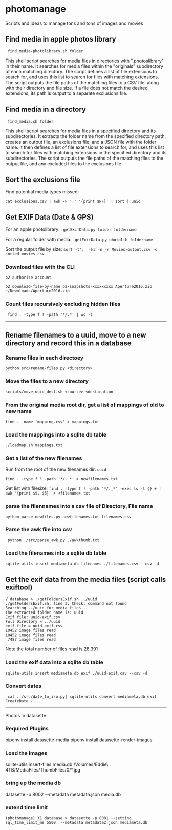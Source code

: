 # photomanage
Scripts and ideas to manage tons and tons of images and movies


## Find media in apple photos library

``` find_media-photolibrary.sh folder```

This shell script searches for media files in directories with ".photoslibrary" in their name. It searches for media files within the "originals" subdirectory of each matching directory. The script defines a list of file extensions to search for, and uses this list to search for files with matching extensions. The script outputs the file paths of the matching files to a CSV file, along with their directory and file size. If a file does not match the desired extensions, its path is output to a separate exclusions file.

## Find media in a directory

``` find_media.sh folder```

This shell script searches for media files in a specified directory and its subdirectories. It extracts the folder name from the specified directory path, creates an output file, an exclusions file, and a JSON file with the folder name. It then defines a list of file extensions to search for, and uses this list to search for files with matching extensions in the specified directory and its subdirectories. The script outputs the file paths of the matching files to the output file, and any excluded files to the exclusions file.


## Sort the exclusions file

Find potential media types missed:

```cat exclusions.csv | awk -F '.' '{print $NF}' | sort | uniq```


## Get EXIF Data (Date & GPS)

For an apple photolibrary:
``` getExifData.py folder foldername```

For a regular folder with media:
``` getExifData.py photolib foldername```


Sort the output file by size:
`sort -t',' -k3 -n -r Movies-output.csv -o sorted_movies.csv`

### Download files with the CLI

`b2 authorize-account`

`b2 download-file-by-name b2-snapshots-xxxxxxxxx Aperture2016.zip ~/Downloads/Aperture2016.zip`

### Count files recursively excluding hidden files

` find . -type f ! -path '*/.*' | wc -l`

___

## Rename filenames to a uuid, move to a new directory and record this in a database

### Rename files in each directoey
`python src/rename-files.py <directory>`

### Move the files to a new directory
`scripts/move_uuid_dest.sh <source> <destination`

### From the original media root dir, get a list of mappings of old to new name 

`find . -name 'mapping.csv' > mappings.txt`

### Load the mappings into a sqlite db table
`./loadmap.sh mappings.txt`

### Get a list of the new filenames
Run from the root of the new filenames dir: `uuid`

`find . -type f ! -path '*/._*' > newfilenames.txt`

Get list with filesize:
`find . -type f ! -path '*/._*' -exec ls -l {} + | awk '{print $9, $5}' > <filename>.txt`

### parse the filennames into a csv file of Directory, File name
`python parse-newfiles.py newfilenames.txt filenames.csv`

### Parse the awk file into csv
` python ./src/parse_awk.py ./awkthumb.txt`

### Load the filenames into a sqlite db table
`sqlite-utils insert mediameta.db filenames ./filenames.csv --csv -d`

## Get the exif data from the media files (script calls  exiftool)

```
√ database > ./getFoldersExif.sh ../uuid
./getFoldersExif.sh: line 3: Check: command not found
Searching ../uuid for media files...
The extracted folder name is: uuid
Exif file: uuid-exif.csv
Full Directory = ../uuid
exif_file = uuid-exif.csv
10452 image files read
10452 image files read
 7487 image files read
```

Note the total number of files read is 28,391

### Load the exif data into a sqlite db table
`sqlite-utils insert mediameta.db exif ./uuid-exif.csv --csv -d`

### Convert dates
` cat ../src/date_to_iso.py| sqlite-utils convert mediameta.db exif CreateDate -`




---

Photos in datasette:

### Required Plugins

pipenv install datasette-media
pipenv install datasette-render-images

### Load the images

sqlite-utils insert-files media.db /Volumes/Eddie\ 4TB/MediaFiles/ThumbFiles/0/*.jpg

### bring up the media db

datasette -p 8002 --metadata metadata.json media.db

### extend time limit
`(photomanage) X1 database > datasette -p 8001 --setting sql_time_limit_ms 5500  --metadata metadata2.json mediameta.db`